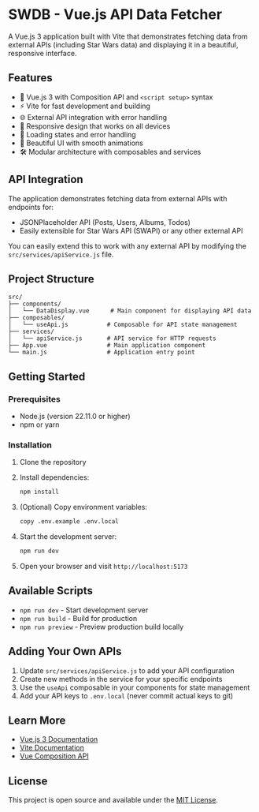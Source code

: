 # SWDB - Vue.js API Data Fetcher

A Vue.js 3 application built with Vite that demonstrates fetching data from external APIs (including Star Wars data) and displaying it in a beautiful, responsive interface.

## Features

- 🚀 Vue.js 3 with Composition API and `<script setup>` syntax
- ⚡ Vite for fast development and building
- 🌐 External API integration with error handling
- 📱 Responsive design that works on all devices
- 🔄 Loading states and error handling
- 🎨 Beautiful UI with smooth animations
- 🛠️ Modular architecture with composables and services

## API Integration

The application demonstrates fetching data from external APIs with endpoints for:
- JSONPlaceholder API (Posts, Users, Albums, Todos)
- Easily extensible for Star Wars API (SWAPI) or any other external API

You can easily extend this to work with any external API by modifying the `src/services/apiService.js` file.

## Project Structure

```
src/
├── components/
│   └── DataDisplay.vue      # Main component for displaying API data
├── composables/
│   └── useApi.js           # Composable for API state management
├── services/
│   └── apiService.js       # API service for HTTP requests
├── App.vue                 # Main application component
└── main.js                 # Application entry point
```

## Getting Started

### Prerequisites

- Node.js (version 22.11.0 or higher)
- npm or yarn

### Installation

1. Clone the repository
2. Install dependencies:
   ```bash
   npm install
   ```

3. (Optional) Copy environment variables:
   ```bash
   copy .env.example .env.local
   ```

4. Start the development server:
   ```bash
   npm run dev
   ```

5. Open your browser and visit `http://localhost:5173`

## Available Scripts

- `npm run dev` - Start development server
- `npm run build` - Build for production
- `npm run preview` - Preview production build locally

## Adding Your Own APIs

1. Update `src/services/apiService.js` to add your API configuration
2. Create new methods in the service for your specific endpoints
3. Use the `useApi` composable in your components for state management
4. Add your API keys to `.env.local` (never commit actual keys to git)

## Learn More

- [Vue.js 3 Documentation](https://vuejs.org/)
- [Vite Documentation](https://vitejs.dev/)
- [Vue Composition API](https://vuejs.org/guide/composition-api-introduction.html)

## License

This project is open source and available under the [MIT License](LICENSE).
